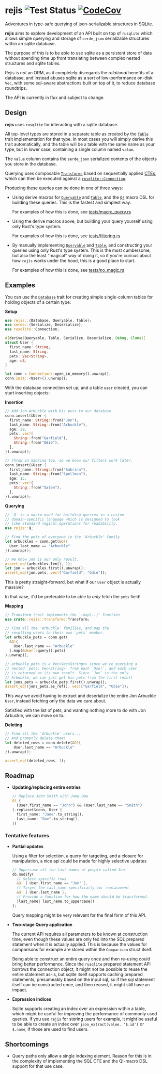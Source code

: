 # rejis ![Test Status] [![CodeCov]][codecov.io]

[CodeCov]: https://codecov.io/gh/MathiasPius/rejis/branch/main/graph/badge.svg?token=S4938IJOET
[codecov.io]: https://codecov.io/gh/MathiasPius/rejis
[Test Status]: https://github.com/MathiasPius/rejis/workflows/test/badge.svg

Adventures in type-safe querying of json-serializable structures in SQLite.

<!-- cargo-rdme start -->

**rejis** aims to explore development of an API built on top of `rusqlite` which allows
simple querying and storage of `serde_json` serializable structures within an sqlite database.

The purpose of this is to be able to use sqlite as a persistent store of data without spending
time up front translating between complex nested structures and sqlite tables.

Rejis is *not* an ORM, as it completely disregards the *relational* benefits of a database, and
instead abuses sqlite as a sort of low-performance on-disk `Vec`, with some sql-aware abstractions
built on top of it, to reduce database roundtrips.

The API is currently in flux and subject to change.
 
## Design
**rejis** uses `rusqlite` for interacting with a sqlite database.

All top-level types are stored in a separate table as created by the
[`Table`](https://docs.rs/rejis/latest/rejis/table/trait.Table.html) trait implementation for that type.
In most cases you will simply derive this trait automatically, and the
table will be a table with the same name as your type, but in lower case,
containing a single column named `value`.

The `value` column contains the `serde_json` serialized contents of the
objects you store in the database.

Querying uses composable [`Transforms`](https://docs.rs/rejis/latest/rejis/transform/trait.Transform.html) based
on sequentially applied [CTEs](https://www.sqlite.org/lang_with.html),
which can then be executed against a [`rusqlite::Connection`](rusqlite::Connection).

Producing these queries can be done in one of three ways:

* Using derive macros for [`Queryable`](https://docs.rs/rejis/latest/rejis/query/trait.Queryable.html) and [`Table`](https://docs.rs/rejis/latest/rejis/table/trait.Table.html),
  and the [`Q!`](https://docs.rs/rejis/latest/rejis/macros/macro.Q.html) macro DSL for building these queries.
  This is the fastest and simplest way.

  For examples of how this is done, see [tests/macro_query.rs](rejis/tests/macro_query.rs)

* Using the derive macros above, but building your query yourself using only
  Rust's type system.

  For examples of how this is done, see [tests/filtering.rs](rejis/tests/filtering.rs)

* By manually implementing [`Queryable`](https://docs.rs/rejis/latest/rejis/query/trait.Queryable.html) and [`Table`](https://docs.rs/rejis/latest/rejis/table/trait.Table.html), and constructing
  your queries using only Rust's type system. This is the most cumbersome, but
  also the least "magical" way of doing it, so if you're curious about how `rejis`
  works under the hood, this is a good place to start.

  For examples of how this is done, see [tests/no_magic.rs](rejis/tests/no_magic.rs)
 
## Examples
You can use the [`Database`](https://docs.rs/rejis/latest/rejis/database/trait.Database.html) trait for creating simple single-column tables for holding
objects of a certain type:

**Setup**
```rust
use rejis::{Database, Queryable, Table};
use serde::{Serialize, Deserialize};
use rusqlite::Connection;

#[derive(Queryable, Table, Serialize, Deserialize, Debug, Clone)]
struct User {
  first_name: String,
  last_name: String,
  pets: Vec<String>,
  age: u8,
}

let conn = Connection::open_in_memory().unwrap();
conn.init::<User>().unwrap();
```
With the database connection set up, and a table `user` created, you
can start inserting objects:

**Insertion**
```rust
// Add Jon Arbuckle with his pets to our database.
conn.insert(&User {
  first_name: String::from("Jon"),
  last_name: String::from("Arbuckle"),
  age: 29,
  pets: vec![
    String::from("Garfield"),
    String::from("Odie"),
  ],
}).unwrap();

// Throw in Sabrina too, so we know our filters work later.
conn.insert(&User {
  first_name: String::from("Sabrina"),
  last_name: String::from("Spellman"),
  age: 15,
  pets: vec![
    String::from("Salem"),
  ],
}).unwrap();
```
**Querying**
```rust
// `Q` is a macro used for building queries in a custom
// domain-specific language which is designed to look
// like standard logical operations for readability.
use rejis::Q;

// Find the pets of everyone in the 'Arbuckle' family
let arbuckles = conn.get(&Q!{
  User.last_name == "Arbuckle"
}).unwrap();

// We know Jon is our only result.
assert_eq!(arbuckles.len(), 1);
let jon = arbuckles.first().unwrap();
assert_eq!(jon.pets, vec!["Garfield", "Odie"]);
```
This is pretty straight-forward, but what if our `User` object is actually massive?

In that case, it'd be preferable to be able to *only* fetch the `pets` field!

**Mapping**
```rust
// Transform trait implements the `.map(..)` function
use crate::rejis::transform::Transform;

// Find all the 'Arbuckle' families, and map the
// resulting users to their own `pets` member.
let arbuckle_pets = conn.get(
  &Q!{
    User.last_name == "Arbuckle"
  }.map(&User::query().pets)
).unwrap();

// arbuckle_pets is a Vec<Vec<String>> since we're querying a
// nested `pets: Vec<String>` from each `User`, and each user
// is returned as its own result. Since `Jon` is the only
// Arbuckle, we can just get his pets from the first result
let jons_pets = arbuckle_pets.first().unwrap();
assert_eq!(jons_pets.as_ref(), vec!["Garfield", "Odie"]);
```
This way we avoid having to extract and deserialize the entire
Jon Arbuckle `User`, instead fetching only the data we care about.

Satisfied with the list of pets, and wanting nothing more to do with
Jon Arbuckle, we can move on to..

**Deleting**
```rust
// Find all the 'Arbuckle' users...
// And promptly delete them!
let deleted_rows = conn.delete(&Q!{
    User.last_name == "Arbuckle"
}).unwrap();

assert_eq!(deleted_rows, 1);
```

## Roadmap
* **Updating/replacing entire entries**
  ```rust
  // Replace John Smith with Jane Doe
  Q! {
    (User.first_name == "John") && (User.last_name == "Smith")
  }.replace(&conn, User {
    first_name: "Jane".to_string(),
    last_name: "Doe".to_string(),
  })
  ```

### Tentative features
* **Partial updates**

  Using a filter for selection, a query for targeting, and a closure for manipulation,
  a nice api could be made for highly selective updates
  ```rust
  // Uppercase all the last names of people called Jon
  db.modify(
    // Select specific rows
    &Q! { User.first_name == "Jon" },
    // Target the last_name specifically for replacement
    &Q! { User.last_name },
    // Provide a function for how the name should be transformed.
    |last_name| last_name.to_uppercase()
  );
  ```
  Query mapping might be very relevant for the final form of this API.

* **Two-stage Query application**

  The current API requires all parameters to be known at construction time, even though
  these values are only fed into the SQL prepared statement when it is actually applied.
  This is because the values for comparisons for example are stored within the `Comparison`
  struct itself.

  Being able to construct an entire query once and then re-using could bring better performance.
  Since the `rusqlite` prepared statement API borrows the connection object, it might not be
  possible to reuse the entire statement as-is, but sqlite itself supports caching prepared
  statements, presumeably based on the input sql, so if the sql statement itself can be constructed
  once, and then reused, it might still have an impact.


* **Expression indices**
  
  Sqlite supports creating an index over an expression within a table,
  which might be useful for improving the performance of commonly used queries.
  If you use `rejis` for storing users for example, it might be useful to be able to create
  an index over `json_extract(value, '$.id')` or `$.name`, if those are used to find users.

## Shortcomings
* Query paths only allow a single indexing element.
  Reason for this is in the complexity of implementing the SQL CTE and the Q!-macro DSL support for that use case.

<!-- cargo-rdme end -->
